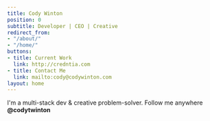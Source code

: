 ```yaml
---
title: Cody Winton
position: 0
subtitle: Developer | CEO | Creative
redirect_from:
- "/about/"
- "/home/"
buttons:
- title: Current Work
  link: http://credntia.com
- title: Contact Me
  link: mailto:cody@codywinton.com
layout: home
---
```


I'm a multi-stack dev & creative problem-solver. Follow me anywhere **@codytwinton**
